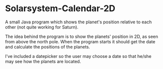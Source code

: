 # Solarsystem-Calendar-2D
A small Java program which shows the planet's position relative to each other (not quite working for Saturn).

The idea behind the program is to show the planets' position in 2D, as seen from above the north pole.
When the program starts it should get the date and calculate the positions of the planets.

I've included a datepicker so the user may choose a date so that he/she may see how the planets are located.
